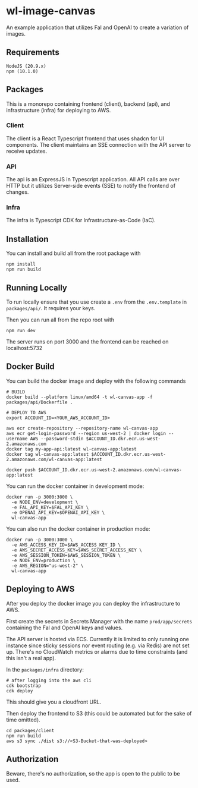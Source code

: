 # wl-image-canvas

An example application that utilizes Fal and OpenAI to create a variation of images.

## Requirements

```
NodeJS (20.9.x)
npm (10.1.0)
```

## Packages

This is a monorepo containing frontend (client), backend (api), and infrastructure (infra) for deploying to AWS.

### Client

The client is a React Typescript frontend that uses shadcn for UI components. The client maintains an SSE connection with the API server to receive updates.

### API

The api is an ExpressJS in Typescript application. All API calls are over HTTP but it utilizes Server-side events (SSE) to notify the frontend of changes.

### Infra

The infra is Typescript CDK for Infrastructure-as-Code (IaC).

## Installation

You can install and build all from the root package with

```
npm install
npm run build
```

## Running Locally

To run locally ensure that you use create a `.env` from the `.env.template` in `packages/api/`. It requires your keys.

Then you can run all from the repo root with

```
npm run dev
```

The server runs on port 3000 and the frontend can be reached on localhost:5732

## Docker Build

You can build the docker image and deploy with the following commands

```
# BUILD
docker build --platform linux/amd64 -t wl-canvas-app -f packages/api/Dockerfile .

# DEPLOY TO AWS
export ACCOUNT_ID=<YOUR_AWS_ACCOUNT_ID>

aws ecr create-repository --repository-name wl-canvas-app
aws ecr get-login-password --region us-west-2 | docker login --username AWS --password-stdin $ACCOUNT_ID.dkr.ecr.us-west-2.amazonaws.com
docker tag my-app-api:latest wl-canvas-app:latest
docker tag wl-canvas-app:latest $ACCOUNT_ID.dkr.ecr.us-west-2.amazonaws.com/wl-canvas-app:latest

docker push $ACCOUNT_ID.dkr.ecr.us-west-2.amazonaws.com/wl-canvas-app:latest
```

You can run the docker container in development mode:

```
docker run -p 3000:3000 \
  -e NODE_ENV=development \
  -e FAL_API_KEY=$FAL_API_KEY \
  -e OPENAI_API_KEY=$OPENAI_API_KEY \
  wl-canvas-app
```

You can also run the docker container in production mode:

```
docker run -p 3000:3000 \
  -e AWS_ACCESS_KEY_ID=$AWS_ACCESS_KEY_ID \
  -e AWS_SECRET_ACCESS_KEY=$AWS_SECRET_ACCESS_KEY \
  -e AWS_SESSION_TOKEN=$AWS_SESSION_TOKEN \
  -e NODE_ENV=production \
  -e AWS_REGION="us-west-2" \
  wl-canvas-app
```

## Deploying to AWS

After you deploy the docker image you can deploy the infrastructure to AWS.

First create the secrets in Secrets Manager with the name `prod/app/secrets` containing the Fal and OpenAI keys and values.

The API server is hosted via ECS. Currently it is limited to only running one instance since sticky sessions nor event routing (e.g. via Redis) are not set up.
There's no CloudWatch metrics or alarms due to time constraints (and this isn't a real app).

In the `packages/infra` directory:

```
# after logging into the aws cli
cdk bootstrap
cdk deploy
```

This should give you a cloudfront URL.

Then deploy the frontend to S3 (this could be automated but for the sake of time omitted).

```
cd packages/client
npm run build
aws s3 sync ./dist s3://<S3-Bucket-that-was-deployed>
```

## Authorization

Beware, there's no authorization, so the app is open to the public to be used.
